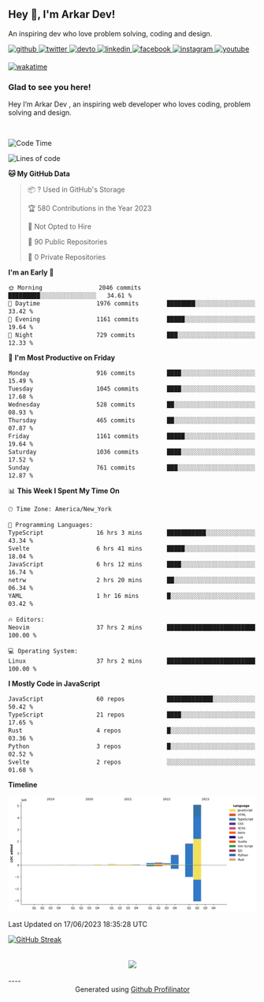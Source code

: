 ## Hey 👋, I'm Arkar Dev!  

An inspiring dev who love problem solving, coding and design.

<a href="https://github.com/Riley1101" target="_blank">
<img src=https://img.shields.io/badge/github-%2324292e.svg?&style=for-the-badge&logo=github&logoColor=white alt=github style="margin-bottom: 5px;" />
</a>
<a href="https://twitter.com/arkardev" target="_blank">
<img src=https://img.shields.io/badge/twitter-%2300acee.svg?&style=for-the-badge&logo=twitter&logoColor=white alt=twitter style="margin-bottom: 5px;" />
</a>
<a href="https://dev.to/riley1101" target="_blank">
<img src=https://img.shields.io/badge/dev.to-%2308090A.svg?&style=for-the-badge&logo=dev.to&logoColor=white alt=devto style="margin-bottom: 5px;" />
</a>
<a href="https://linkedin.com/in/arkar-kaung-myat" target="_blank">
<img src=https://img.shields.io/badge/linkedin-%231E77B5.svg?&style=for-the-badge&logo=linkedin&logoColor=white alt=linkedin style="margin-bottom: 5px;" />
</a>
<a href="https://www.facebook.com/riley.eileen.75" target="_blank">
<img src=https://img.shields.io/badge/facebook-%232E87FB.svg?&style=for-the-badge&logo=facebook&logoColor=white alt=facebook style="margin-bottom: 5px;" />
</a>
<a href="https://instagram.com/rileys1101" target="_blank">
<img src=https://img.shields.io/badge/instagram-%23000000.svg?&style=for-the-badge&logo=instagram&logoColor=white alt=instagram style="margin-bottom: 5px;" />
</a>
<a href="https://www.youtube.com/channel/UC_RfEQCC3gL2AzsFFAABikg" target="_blank">
<img src=https://img.shields.io/badge/youtube-%23EE4831.svg?&style=for-the-badge&logo=youtube&logoColor=white alt=youtube style="margin-bottom: 5px;" />
</a>  
  
[![wakatime](https://wakatime.com/badge/user/cf23b6e3-75f8-4c04-b0e3-273191c8d2ec.svg)](https://wakatime.com/@cf23b6e3-75f8-4c04-b0e3-273191c8d2ec)


### Glad to see you here!  
Hey I’m Arkar Dev , an inspiring web developer who loves coding, problem solving and design.

<br/>

<!--START_SECTION:waka-->
![Code Time](http://img.shields.io/badge/Code%20Time-257%20hrs-blue)

![Lines of code](https://img.shields.io/badge/From%20Hello%20World%20I%27ve%20Written-8.5%20million%20lines%20of%20code-blue)

**🐱 My GitHub Data** 

> 📦 ? Used in GitHub's Storage 
 > 
> 🏆 580 Contributions in the Year 2023
 > 
> 🚫 Not Opted to Hire
 > 
> 📜 90 Public Repositories 
 > 
> 🔑 0 Private Repositories 
 > 
**I'm an Early 🐤** 

```text
🌞 Morning                2046 commits        █████████░░░░░░░░░░░░░░░░   34.61 % 
🌆 Daytime                1976 commits        ████████░░░░░░░░░░░░░░░░░   33.42 % 
🌃 Evening                1161 commits        █████░░░░░░░░░░░░░░░░░░░░   19.64 % 
🌙 Night                  729 commits         ███░░░░░░░░░░░░░░░░░░░░░░   12.33 % 
```
📅 **I'm Most Productive on Friday** 

```text
Monday                   916 commits         ████░░░░░░░░░░░░░░░░░░░░░   15.49 % 
Tuesday                  1045 commits        ████░░░░░░░░░░░░░░░░░░░░░   17.68 % 
Wednesday                528 commits         ██░░░░░░░░░░░░░░░░░░░░░░░   08.93 % 
Thursday                 465 commits         ██░░░░░░░░░░░░░░░░░░░░░░░   07.87 % 
Friday                   1161 commits        █████░░░░░░░░░░░░░░░░░░░░   19.64 % 
Saturday                 1036 commits        ████░░░░░░░░░░░░░░░░░░░░░   17.52 % 
Sunday                   761 commits         ███░░░░░░░░░░░░░░░░░░░░░░   12.87 % 
```


📊 **This Week I Spent My Time On** 

```text
🕑︎ Time Zone: America/New_York

💬 Programming Languages: 
TypeScript               16 hrs 3 mins       ███████████░░░░░░░░░░░░░░   43.34 % 
Svelte                   6 hrs 41 mins       █████░░░░░░░░░░░░░░░░░░░░   18.04 % 
JavaScript               6 hrs 12 mins       ████░░░░░░░░░░░░░░░░░░░░░   16.74 % 
netrw                    2 hrs 20 mins       ██░░░░░░░░░░░░░░░░░░░░░░░   06.34 % 
YAML                     1 hr 16 mins        █░░░░░░░░░░░░░░░░░░░░░░░░   03.42 % 

🔥 Editors: 
Neovim                   37 hrs 2 mins       █████████████████████████   100.00 % 

💻 Operating System: 
Linux                    37 hrs 2 mins       █████████████████████████   100.00 % 
```

**I Mostly Code in JavaScript** 

```text
JavaScript               60 repos            █████████████░░░░░░░░░░░░   50.42 % 
TypeScript               21 repos            ████░░░░░░░░░░░░░░░░░░░░░   17.65 % 
Rust                     4 repos             █░░░░░░░░░░░░░░░░░░░░░░░░   03.36 % 
Python                   3 repos             █░░░░░░░░░░░░░░░░░░░░░░░░   02.52 % 
Svelte                   2 repos             ░░░░░░░░░░░░░░░░░░░░░░░░░   01.68 % 
```



**Timeline**

![Lines of Code chart](https://raw.githubusercontent.com/Riley1101/Riley1101/main/assets/bar_graph.png)


 Last Updated on 17/06/2023 18:35:28 UTC
<!--END_SECTION:waka-->

[![GitHub Streak](https://streak-stats.demolab.com?user=Riley1101)](https://git.io/streak-stats)
  
<br/>  
<div align="center">
<img src="https://komarev.com/ghpvc/?username=Riley1101&&style=flat-square" align="center" />
</div>  
<br/>  
----
<div align="center">Generated using <a href="https://profilinator.rishav.dev/" target="_blank">Github Profilinator</a></div>


